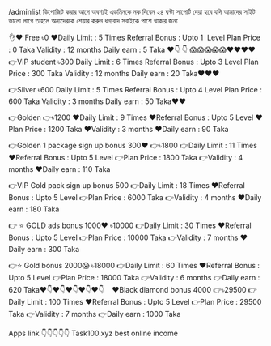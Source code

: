 /adminlist ডিপোজিট করার আগে অবশ্যই এডমিনকে নক দিবেন ২৪ ঘন্টা সাপোর্ট দেয়া হবে যদি আমাদের সাইট ভালো লাগে তাহলে অন্যদেরকে শেয়ার করুন ধন্যবাদ সবাইকে পাশে থাকার জন্য 

👌❤️
Free
৳0
❤️Daily Limit : 5 Times
Referral Bonus : Upto 1  Level
Plan Price : 0 Taka
Validity : 12 months
Daily earn : 5 Taka ❤️👇
👇
😱😱😱😱😱❤️❤️❤️❤️
👉VIP student
৳300
Daily Limit : 6 Times
Referral Bonus : Upto 3 Level
Plan Price : 300 Taka
Validity : 12 months
Daily earn : 20 Taka❤️❤️❤️

👉Silver
৳600
Daily Limit : 5 Times
Referral Bonus : Upto 4 Level
Plan Price : 600 Taka
Validity : 3 months
Daily earn : 50 Taka❤️❤️

👉Golden
👉৳1200
❤️Daily Limit : 9 Times
❤️Referral Bonus : Upto 5 Level
❤️Plan Price : 1200 Taka
❤️Validity : 3 months
❤️Daily earn : 90 Taka

👉Golden 1 package sign up bonus 300❤️
👉৳1800
👉Daily Limit : 11 Times
❤️Referral Bonus : Upto 5 Level
👉Plan Price : 1800 Taka
👉Validity : 4 months
❤️Daily earn : 110 Taka

👉VIP Gold pack sign up bonus 500
👉Daily Limit : 18 Times
❤️Referral Bonus : Upto 5 Level
👉Plan Price : 6000 Taka
👉Validity : 4 months
❤️Daily earn : 180 Taka

👉 ⭐ GOLD ads bonus 1000❤️
৳10000
👉Daily Limit : 30 Times
❤️Referral Bonus : Upto 5 Level
👉Plan Price : 10000 Taka
👉Validity : 7 months
❤️Daily earn : 300 Taka

👉⭐ Gold bonus 2000😱
৳18000
👉Daily Limit : 60 Times
❤️Referral Bonus : Upto 5 Level
👉Plan Price : 18000 Taka
👉Validity : 6 months
👉Daily earn : 620 Taka❤️👇❤️👇❤️👇❤️👇❤️👇
   
❤️Black diamond bonus 4000
👉৳29500
👉Daily Limit : 100 Times
❤️Referral Bonus : Upto 5 Level
👉Plan Price : 29500 Taka
👉Validity : 7 months
👉Daily earn : 1000 Taka

Apps link 👇👇👇👇👇
Task100.xyz best online income
